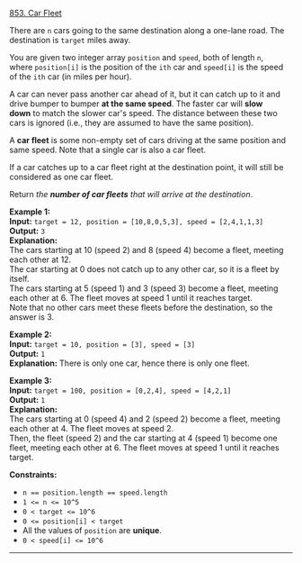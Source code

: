 [853. Car Fleet](https://leetcode.com/problems/car-fleet/)

There are `n` cars going to the same destination along a one-lane road. The destination is `target` miles away.

You are given two integer array `position` and `speed`, both of length `n`, where `position[i]` is the position of the `ith` car and `speed[i]` is the speed of the `ith` car (in miles per hour).

A car can never pass another car ahead of it, but it can catch up to it and drive bumper to bumper **at the same speed**. The faster car will **slow down** to match the slower car's speed. The distance between these two cars is ignored (i.e., they are assumed to have the same position).

A **car fleet** is some non-empty set of cars driving at the same position and same speed. Note that a single car is also a car fleet.

If a car catches up to a car fleet right at the destination point, it will still be considered as one car fleet.

Return _the **number of car fleets** that will arrive at the destination_.

**Example 1:**  
**Input:** `target = 12, position = [10,8,0,5,3], speed = [2,4,1,1,3]`  
**Output:** `3`  
**Explanation:**  
The cars starting at 10 (speed 2) and 8 (speed 4) become a fleet, meeting each other at 12.  
The car starting at 0 does not catch up to any other car, so it is a fleet by itself.  
The cars starting at 5 (speed 1) and 3 (speed 3) become a fleet, meeting each other at 6. The fleet moves at speed 1 until it reaches target.  
Note that no other cars meet these fleets before the destination, so the answer is 3.  

**Example 2:**  
**Input:** `target = 10, position = [3], speed = [3]`  
**Output:** `1`  
**Explanation:** There is only one car, hence there is only one fleet.  

**Example 3:**  
**Input:** `target = 100, position = [0,2,4], speed = [4,2,1]`  
**Output:** `1`  
**Explanation:**  
The cars starting at 0 (speed 4) and 2 (speed 2) become a fleet, meeting each other at 4. The fleet moves at speed 2.  
Then, the fleet (speed 2) and the car starting at 4 (speed 1) become one fleet, meeting each other at 6. The fleet moves at speed 1 until it reaches target.  

**Constraints:**
- `n == position.length == speed.length`
- `1 <= n <= 10^5`
- `0 < target <= 10^6`
- `0 <= position[i] < target`
- All the values of `position` are **unique**.
- `0 < speed[i] <= 10^6`

---


